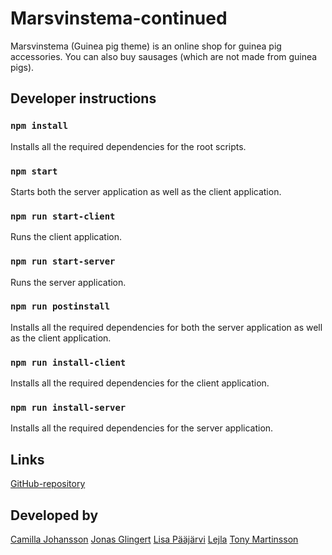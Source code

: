 # Marsvinstema-continued

Marsvinstema (Guinea pig theme) is an online shop for guinea pig accessories.
You can also buy sausages (which are not made from guinea pigs).

## Developer instructions

### `npm install`

Installs all the required dependencies for the root scripts.

### `npm start`

Starts both the server application as well as the client application.

### `npm run start-client`

Runs the client application.

### `npm run start-server`

Runs the server application.

### `npm run postinstall`

Installs all the required dependencies for both the server application as well as the client application.

### `npm run install-client`

Installs all the required dependencies for the client application.

### `npm run install-server`

Installs all the required dependencies for the server application.

## Links

[GitHub-repository](https://github.com/lisapaajarvi/marsvinstema-continued)

## Developed by

[Camilla Johansson](https://github.com/millifrill)
[Jonas Glingert](https://github.com/mrgling)
[Lisa Pääjärvi](https://github.com/lisapaajarvi)
[Lejla](https://github.com/LejlaDolovac)
[Tony Martinsson](https://github.com/TonyMartinsson)
